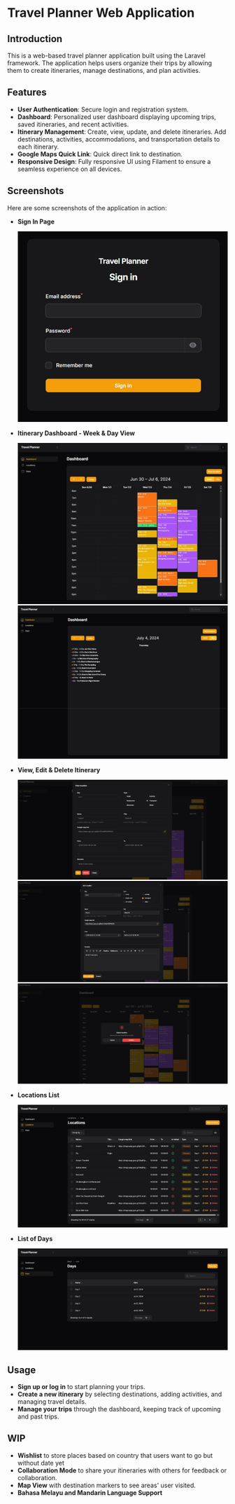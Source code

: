 # Travel Planner Web Application

## Introduction

This is a web-based travel planner application built using the Laravel framework. The application helps users organize
their trips by allowing them to create itineraries, manage destinations, and plan activities.

## Features

- **User Authentication**: Secure login and registration system.
- **Dashboard**: Personalized user dashboard displaying upcoming trips, saved itineraries, and recent activities.
- **Itinerary Management**: Create, view, update, and delete itineraries. Add destinations, activities, accommodations,
  and transportation details to each itinerary.
- **Google Maps Quick Link**: Quick direct link to destination.
- **Responsive Design**: Fully responsive UI using Filament to ensure a seamless experience on all devices.

## Screenshots

Here are some screenshots of the application in action:

- **Sign In Page**

  ![Sign In Page](/screenshots/signIn.png)

- **Itinerary Dashboard - Week & Day View**

  ![Dashboard-Week](/screenshots/dashboard-week.jpeg)
  ![Dashboard-Day](/screenshots/dashboard-day.png)

- **View, Edit & Delete Itinerary**

  ![Itinerary-View](/screenshots/itinerary-view.png)
  ![Itinerary-Edit](/screenshots/itinerary-edit.png)
  ![Itinerary-Delete](/screenshots/itinerary-delete.png)

- **Locations List**

  ![Locations](/screenshots/locations.jpeg)

- **List of Days**

  ![Days](/screenshots/days.jpeg)

## Usage

- **Sign up or log in** to start planning your trips.
- **Create a new itinerary** by selecting destinations, adding activities, and managing travel details.
- **Manage your trips** through the dashboard, keeping track of upcoming and past trips.

## WIP

- **Wishlist** to store places based on country that users want to go but without date yet
- **Collaboration Mode** to share your itineraries with others for feedback or collaboration.
- **Map View** with destination markers to see areas' user visited.
- **Bahasa Melayu and Mandarin Language Support**
